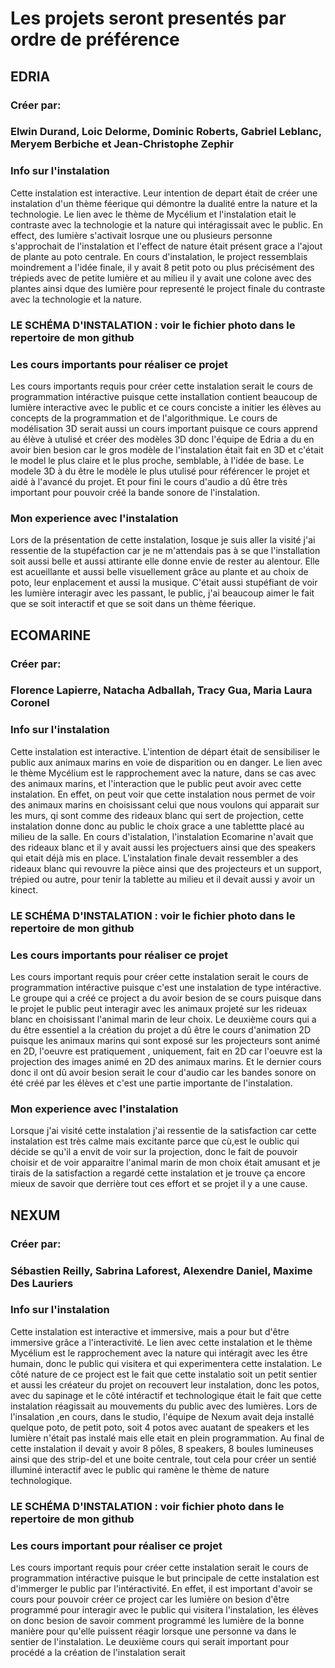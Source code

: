 # Les projets seront presentés par ordre de préférence 
## EDRIA
### Créer par:
### Elwin Durand, Loic Delorme, Dominic Roberts, Gabriel Leblanc, Meryem Berbiche et Jean-Christophe Zephir
### Info sur l'instalation 
Cette instalation est interactive. Leur intention de depart était de créer une instalation d'un thème féerique qui démontre la dualité entre la nature et la technologie. Le lien avec le thème de Mycélium et l'instalation etait le contraste avec la technologie et la nature qui intéragissait avec le public. En effect, des lumière s'activait losrque une ou plusieurs personne s'approchait de l'instalation et l'effect de nature était présent grace a l'ajout de plante au poto centrale. En cours d'instalation, le project ressemblais moindrement a l'idée finale, il y avait 8 petit poto ou plus précisément des trépieds avec de petite lumière et au milieu il y avait une colone avec des plantes ainsi dque des lumière pour representé le project finale du contraste avec la technologie et la nature.
### LE SCHÉMA D'INSTALATION : voir le fichier photo dans le repertoire de mon github
### Les cours importants pour réaliser ce projet
Les cours importants requis pour créer cette instalation serait le cours de programmation intéractive puisque cette installation contient beaucoup de lumière interactive avec le public et ce cours conciste a initier les élèves au concepts de la programmation et de l'algorithmique. Le cours de modélisation 3D serait aussi un cours important puisque ce cours apprend au élève à utulisé et créer des modèles 3D donc l'équipe de Edria a du en avoir bien besion car le gros modèle de l'instalation était fait en 3D et c'était le model le plus claire et le plus proche, semblable, à l'idée de base. Le modele 3D à du être le modèle le plus utulisé pour référencer le projet et aidé à l'avancé du projet. Et pour fini le cours d'audio a dû être très important pour pouvoir créé la bande sonore de l'instalation. 
### Mon experience avec l'instalation 
Lors de la présentation de cette instalation, losque je suis aller la visité j'ai ressentie de la stupéfaction car je ne m'attendais pas à se que l'installation soit aussi belle et aussi attirante elle donne envie de rester au alentour. Elle est acueillante et aussi belle visuellement grâce au plante et au choix de poto, leur enplacement et aussi la musique. C'était aussi stupéfiant de voir les lumière interagir avec les passant, le public, j'ai beaucoup aimer le fait que se soit interactif et que se soit dans un thème féerique.

## ECOMARINE
### Créer par:
### Florence Lapierre, Natacha Adballah, Tracy Gua, Maria Laura Coronel
### Info sur l'instalation
Cette instalation est interactive. L'intention de départ était de sensibiliser le public aux animaux marins en voie de disparition ou en danger. 
Le lien avec le thème Mycélium est le rapprochement avec la nature, dans se cas avec des animaux marins, et l'interaction que le public peut avoir avec cette instalation. En effet, on peut voir que cette instalation nous permet de voir des animaux marins en choisissant celui que nous voulons qui apparait sur les murs, qi sont comme des rideaux blanc qui sert de projection, cette instalation donne donc au public le choix grace a une tablettte placé au milieu de la salle. En cours d'istalation, l'instalation Ecomarine n'avait que des rideaux blanc et il y avait aussi les projectuers  ainsi que des speakers qui etait déjà mis en place. L'instalation finale devait ressembler a des rideaux blanc qui revouvre la pièce ainsi que des projecteurs et un support, trépied ou autre, pour tenir la tablette au milieu et il devait aussi y avoir un kinect. 
### LE SCHÉMA D'INSTALATION : voir le fichier photo dans le repertoire de mon github 
### Les cours importants pour réaliser ce projet
Les cours important requis pour créer cette instalation serait le cours de programmation intéractive puisque c'est une instalation de type intéractive. Le groupe qui a créé ce project a du avoir besion de se cours puisque dans le projet le public peut interagir avec les animaux projeté sur les rideuax blanc en choisissant l'animal marin de leur choix. Le deuxième cours qui a du être essentiel a la création du projet a dû être le cours d'animation 2D puisque les animaux marins qui sont exposé sur les projecteurs sont animé en 2D, l'oeuvre est pratiquement , uniquement, fait en 2D car l'oeuvre est la projection des images animé en 2D des animaux marins. Et le dernier cours donc il ont dû avoir besion serait le cour d'audio car les bandes sonore on été créé par les élèves et c'est une partie importante de l'instalation. 
### Mon experience avec l'instalation 
Lorsque j'ai visité cette instalation j'ai ressentie de la satisfaction car cette instalation est très calme mais excitante parce que cù,est le oublic qui décide se qu'il a envit de voir sur la projection, donc le fait de pouvoir choisir et de voir apparaitre l'animal marin de mon choix était amusant et je tirais de la satisfaction a regardé cette instalation et je trouve ça encore mieux de savoir que derrière tout ces effort et se projet il y a une cause.

## NEXUM
### Créer par:
### Sébastien Reilly, Sabrina Laforest, Alexendre Daniel, Maxime Des Lauriers
### Info sur l'instalation 
Cette instalation est interactive et immersive, mais a pour but d'être immersive grâce a l'interactivité. Le lien avec cette instalation et le thème Mycélium est le rapprochement avec la nature qui intéragit avec les être humain, donc le public qui visitera et qui experimentera cette instalation. Le côté nature de ce project est le fait que cette instalatio soit un petit sentier et aussi les créateur du projet on recouvert leur instalation, donc les potos, avec du sapinage et le côté intéractif et technologique était le fait que cette instalation réagissait au mouvements du public avec des lumières. Lors de l'insalation ,en cours, dans le studio, l'équipe de Nexum avait deja installé quelque poto, de petit poto, soit 4 potos avec auatant de speakers et les lumière n'était pas instalé mais elle etait en plein programmation. Au final de cette instalation il devait y avoir 8 pôles, 8 speakers, 8 boules lumineuses ainsi que des strip-del et une boite centrale, tout cela pour créer un sentié illuminé interactif avec le public qui ramène le thème de nature technologique.
### LE SCHÉMA D'INSTALATION : voir fichier photo dans le repertoire de mon github 
### Les cours important pour réaliser ce projet
Les cours important requis pour créer cette instalation serait le cours de programmation intéractive puisque le but principale de cette instalation est d'immerger le public par l'intéractivité. En effet, il est important d'avoir se cours pour pouvoir créer ce project car les lumière on besion d'être programmé pour interagir avec le public qui visitera l'instalation, les élèves on donc besion de savoir comment programmé les lumière de la bonne manière pour qu'elle puissent réagir lorsque une personne va dans le sentier de l'instalation. Le deuxième cours qui serait important pour procédé a la création de l'instalation serait
